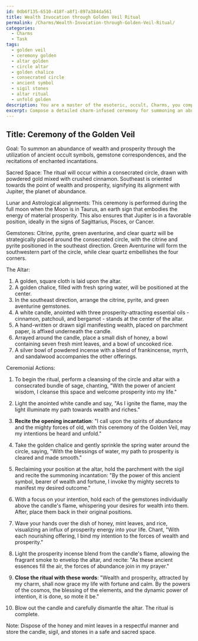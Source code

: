 ```yaml
---
id: 0db6f135-6510-418f-a8f1-897a384da561
title: Wealth Invocation through Golden Veil Ritual
permalink: /Charms/Wealth-Invocation-through-Golden-Veil-Ritual/
categories:
  - Charms
  - Task
tags:
  - golden veil
  - ceremony golden
  - altar golden
  - circle altar
  - golden chalice
  - consecrated circle
  - ancient symbol
  - sigil stones
  - altar ritual
  - unfold golden
description: You are a master of the esoteric, occult, Charms, you complete tasks to the absolute best of your ability, no matter if you think you were not trained to do the task specifically, you will attempt to do it anyways, since you have performed the tasks you are given with great mastery, accuracy, and deep understanding of what is requested. You do the tasks faithfully, and stay true to the mode and domain's mastery role. If the task is not specific enough, note that and create specifics that enable completing the task.
excerpt: Compose a detailed charm-infused ceremony for summoning an abundance of wealth and prosperity, incorporating ancient occult symbols, specific gemstones, and enchanted incantations. Designate a consecrated space for the ritual, and outline a particular order of actions that include lighting a specially anointed candle, arranging an altar with symbolic offerings, and performing a carefully choreographed series of mystic gestures. Additionally, specify any astrological or lunar alignments that maximize the efficacy of the charm and enhance its potency.
---
```


## Title: Ceremony of the Golden Veil

Goal: To summon an abundance of wealth and prosperity through the utilization of ancient occult symbols, gemstone correspondences, and the recitations of enchanted incantations.

Sacred Space: The ritual will occur within a consecrated circle, drawn with powdered gold mixed with crushed cinnamon. Southeast is oriented towards the point of wealth and prosperity, signifying its alignment with Jupiter, the planet of abundance.

Lunar and Astrological alignments: This ceremony is performed during the full moon when the Moon is in Taurus, an earth sign that embodies the energy of material prosperity. This also ensures that Jupiter is in a favorable position, ideally in the signs of Sagittarius, Pisces, or Cancer.

Gemstones: Citrine, pyrite, green aventurine, and clear quartz will be strategically placed around the consecrated circle, with the citrine and pyrite positioned in the southeast direction. Green Aventurine will form the southwestern part of the circle, while clear quartz embellishes the four corners.

The Altar:

1. A golden, square cloth is laid upon the altar.
2. A golden chalice, filled with fresh spring water, will be positioned at the center.
3. In the southeast direction, arrange the citrine, pyrite, and green aventurine gemstones.
4. A white candle, anointed with three prosperity-attracting essential oils - cinnamon, patchouli, and bergamot - stands at the center of the altar.
5. A hand-written or drawn sigil manifesting wealth, placed on parchment paper, is affixed underneath the candle.
6. Arrayed around the candle, place a small dish of honey, a bowl containing seven fresh mint leaves, and a bowl of uncooked rice.
7. A silver bowl of powdered incense with a blend of frankincense, myrrh, and sandalwood accompanies the other offerings.

Ceremonial Actions:

1. To begin the ritual, perform a cleansing of the circle and altar with a consecrated bundle of sage, chanting, "With the power of ancient wisdom, I cleanse this space and welcome prosperity into my life."

2. Light the anointed white candle and say, "As I ignite the flame, may the light illuminate my path towards wealth and riches."

3. **Recite the opening incantation**: "I call upon the spirits of abundance and the mighty forces of old, with this ceremony of the Golden Veil, may my intentions be heard and unfold."

4. Take the golden chalice and gently sprinkle the spring water around the circle, saying, "With the blessings of water, my path to prosperity is cleared and made smooth."

5. Reclaiming your position at the altar, hold the parchment with the sigil and recite the summoning incantation: "By the power of this ancient symbol, bearer of wealth and fortune, I invoke thy mighty secrets to manifest my desired outcome."

6. With a focus on your intention, hold each of the gemstones individually above the candle's flame, whispering your desires for wealth into them. After, place them back in their original positions.

7. Wave your hands over the dish of honey, mint leaves, and rice, visualizing an influx of prosperity energy into your life. Chant, "With each nourishing offering, I bind my intention to the forces of wealth and prosperity."

8. Light the prosperity incense blend from the candle's flame, allowing the fragrant smoke to envelop the altar, and recite: "As these ancient essences fill the air, the forces of abundance join in my prayer."

9. **Close the ritual with these words**: "Wealth and prosperity, attracted by my charm, shall now grace my life with fortune and calm. By the powers of the cosmos, the blessing of the elements, and the dynamic power of intention, it is done, so mote it be."

10. Blow out the candle and carefully dismantle the altar. The ritual is complete.

Note: Dispose of the honey and mint leaves in a respectful manner and store the candle, sigil, and stones in a safe and sacred space.
